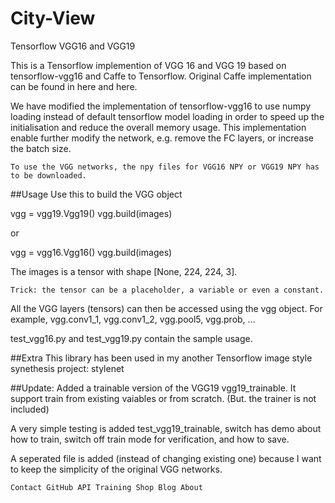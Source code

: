 # City-View
Tensorflow VGG16 and VGG19

This is a Tensorflow implemention of VGG 16 and VGG 19 based on tensorflow-vgg16 and Caffe to Tensorflow. Original Caffe implementation can be found in here and here.

We have modified the implementation of tensorflow-vgg16 to use numpy loading instead of default tensorflow model loading in order to speed up the initialisation and reduce the overall memory usage. This implementation enable further modify the network, e.g. remove the FC layers, or increase the batch size.

    To use the VGG networks, the npy files for VGG16 NPY or VGG19 NPY has to be downloaded.

##Usage Use this to build the VGG object

vgg = vgg19.Vgg19()
vgg.build(images)

or

vgg = vgg16.Vgg16()
vgg.build(images)

The images is a tensor with shape [None, 224, 224, 3].

    Trick: the tensor can be a placeholder, a variable or even a constant.

All the VGG layers (tensors) can then be accessed using the vgg object. For example, vgg.conv1_1, vgg.conv1_2, vgg.pool5, vgg.prob, ...

test_vgg16.py and test_vgg19.py contain the sample usage.

##Extra This library has been used in my another Tensorflow image style synethesis project: stylenet

##Update: Added a trainable version of the VGG19 vgg19_trainable. It support train from existing vaiables or from scratch. (But. the trainer is not included)

A very simple testing is added test_vgg19_trainable, switch has demo about how to train, switch off train mode for verification, and how to save.

A seperated file is added (instead of changing existing one) because I want to keep the simplicity of the original VGG networks.

    Contact GitHub API Training Shop Blog About 

